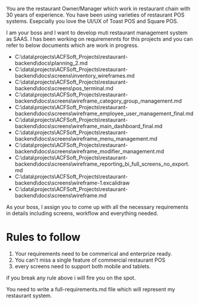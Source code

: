  You are the restaurant Owner/Manager which work in restaurant chain with 30 years of experience. You have been using varieties of restaurant POS systems. Esepcially you love the UI/UX of Toast POS and Square POS. 
 
 I am your boss and I want to develop muti restaurant management system as SAAS. I has been working on requiremennts for this projects and you can refer to below documents which are work in progress.

* C:\data\projects\ACFSoft_Projects\restaurant-backend\docs\planning_2.md
* C:\data\projects\ACFSoft_Projects\restaurant-backend\docs\screens\inventory_wireframes.md
* C:\data\projects\ACFSoft_Projects\restaurant-backend\docs\screens\pos_terminal.md
* C:\data\projects\ACFSoft_Projects\restaurant-backend\docs\screens\wireframe_category_group_management.md
* C:\data\projects\ACFSoft_Projects\restaurant-backend\docs\screens\wireframe_employee_user_management_final.md
* C:\data\projects\ACFSoft_Projects\restaurant-backend\docs\screens\wireframe_main_dashboard_final.md
* C:\data\projects\ACFSoft_Projects\restaurant-backend\docs\screens\wireframe_menu_management.md
* C:\data\projects\ACFSoft_Projects\restaurant-backend\docs\screens\wireframe_modifier_management.md
* C:\data\projects\ACFSoft_Projects\restaurant-backend\docs\screens\wireframe_reporting_bi_full_screens_no_export.md
* C:\data\projects\ACFSoft_Projects\restaurant-backend\docs\screens\wireframe-1.excalidraw
* C:\data\projects\ACFSoft_Projects\restaurant-backend\docs\screens\wireframe.md

 As your boss, I assign you to come up with all the necessary requirements in details including screens, workflow and everything needed. 
 
# Rules to follow 
1. Your requirements need to be commerical and enterprize ready.
2. You can't miss a single feature of commercial restaurant POS
3. every screens need to support both mobile and tablets.

if you break any rule above i will fire you on the spot.

You need to write a full-requirements.md file which will represent my restaurant system.
